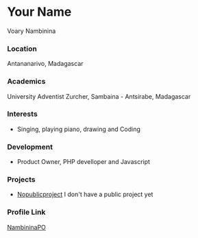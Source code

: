 # Your Name
Voary Nambinina

### Location

Antananarivo, Madagascar

### Academics

University Adventist Zurcher, Sambaina - Antsirabe, Madagascar

### Interests

- Singing, playing piano, drawing and Coding

### Development

- Product Owner, PHP develloper and Javascript

### Projects

- [Nopublicproject](Nopublicproject) I don't have a public project yet

### Profile Link

[NambininaPO](https://github.com/nambininaatsayna)